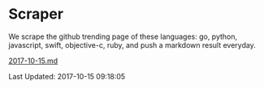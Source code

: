 # Scraper

We scrape the github trending page of these languages: go, python, javascript, swift, objective-c, ruby, and push a markdown result everyday.

[2017-10-15.md](https://github.com/henson/Scraper/blob/master/2017-10-15.md)

Last Updated: 2017-10-15 09:18:05